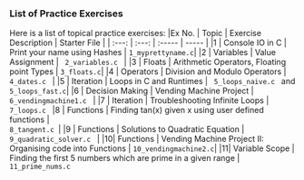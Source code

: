 ### List of Practice Exercises
Here is a list of topical practice exercises:
|Ex No. | Topic | Exercise Description | Starter File |
| :---: | :---: | :----- | ----- |
|1 | Console IO in C | Print your name using Hashes | <code>1_myprettyname.c</code>|
|2 | Variables | Value Assignment | <code> 2_variables.c </code> |
|3 | Floats | Arithmetic Operators, Floating point Types | <code>3_floats.c</code>|
|4 | Operators | Division and Modulo Operators | <code> 4_dates.c </code> |
|5 | Iteration | Loops in C and Runtimes | <code> 5_loops_naive.c </code> and <code>5_loops_fast.c</code>|
|6 | Decision Making | Vending Machine Project | <code> 6_vendingmachine1.c </code> |
|7 | Iteration | Troubleshooting Infinite Loops | <code> 7_loops.c </code>
|8 | Functions | Finding tan(x) given x using user defined functions | <code> 8_tangent.c </code>|
|9 | Functions | Solutions to Quadratic Equation | <code> 9_quadratic_solver.c </code> |
|10| Functions | Vending Machine Project II: Organising code into Functions | <code>10_vendingmachine2.c</code>|
|11| Variable Scope |  Finding the first 5 numbers which are prime in a given range | <code>11_prime_nums.c</code>


